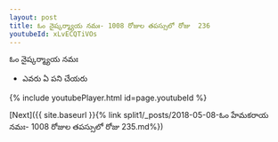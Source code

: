 ```yaml
---
layout: post
title: ఓం నైష్కర్మ్యాయ నమః- 1008 రోజుల తపస్సులో రోజు  236
youtubeId: xLvECQTiVOs
---
```

 
 
 ఓం నైష్కర్మ్యాయ నమః  
 
 -  ఎవరు ఏ పని చేయరు 
 
  
 
  
 
 
 
 
 
 


{% include youtubePlayer.html id=page.youtubeId %}
 
[Next]({{ site.baseurl }}{% link  split1/_posts/2018-05-08-ఓం హేమకరాయ నమః- 1008 రోజుల తపస్సులో రోజు  235.md%})
 
